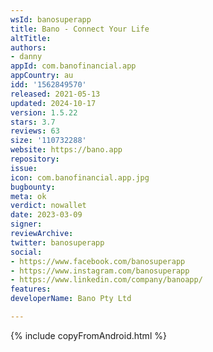 ```yaml
---
wsId: banosuperapp
title: Bano - Connect Your Life
altTitle: 
authors:
- danny
appId: com.banofinancial.app
appCountry: au
idd: '1562849570'
released: 2021-05-13
updated: 2024-10-17
version: 1.5.22
stars: 3.7
reviews: 63
size: '110732288'
website: https://bano.app
repository: 
issue: 
icon: com.banofinancial.app.jpg
bugbounty: 
meta: ok
verdict: nowallet
date: 2023-03-09
signer: 
reviewArchive: 
twitter: banosuperapp
social:
- https://www.facebook.com/banosuperapp
- https://www.instagram.com/banosuperapp
- https://www.linkedin.com/company/banoapp/
features: 
developerName: Bano Pty Ltd

---
```


{% include copyFromAndroid.html %}


